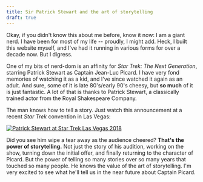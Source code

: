 ```yaml
---
title: Sir Patrick Stewart and the art of storytelling
draft: true
---
```


Okay, if you didn't know this about me before, know it now: I am a giant nerd. I have been for most of my life -- proudly, I might add. Heck, I built this website myself, and I've had it running in various forms for over a decade now. But I digress.

One of my bits of nerd-dom is an affinity for *Star Trek: The Next Generation*, starring Patrick Stewart as Captain Jean-Luc Picard. I have very fond memories of watching it as a kid, and I've since watched it again as an adult. And sure, some of it is late 80's/early 90's cheesy, but **so much** of it is just fantastic. A lot of that is thanks to Patrick Stewart, a classically trained actor from the Royal Shakespeare Company.

The man knows how to tell a story. Just watch this announcement at a recent *Star Trek* convention in Las Vegas:

[![Patrick Stewart at Star Trek Las Vegas 2018](/uploads/patrick-stewart.jpg)](http://www.youtube.com/watch?v=LLvfg6jA_ZA "Patrick Stewart - Surprise at Star Trek Las Vegas 2018")

Did you see him wipe a tear away as the audience cheered? **That's the power of storytelling.** Not just the story of his audition, working on the show, turning down the initial offer, and finally returning to the character of Picard. But the power of telling so many stories over so many years that touched so many people. He knows the value of the art of storytelling. I'm very excited to see what he'll tell us in the near future about Captain Picard.
